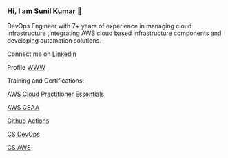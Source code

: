 ### Hi, I am Sunil Kumar  👋

DevOps Engineer with 7+ years of experience in managing cloud infrastructure ,integrating AWS cloud based infrastructure components and developing automation solutions.

Connect me on [Linkedin](https://www.linkedin.com/in/sun7555/)

Profile [WWW](http://sunil-kumar.s3-website.ap-south-1.amazonaws.com/)

Training and Certifications:

[AWS Cloud Practitioner Essentials](https://sunil-kumar.s3.ap-south-1.amazonaws.com/134_3_1875777_1655905194_AWS+Course+Completion+Certificate.pdf)

[AWS CSAA](https://udemy-certificate.s3.amazonaws.com/pdf/UC-a07f6270-dc45-47ee-8bd4-e7bdf9d19fc8.pdf)

[Github Actions](https://udemy-certificate.s3.amazonaws.com/image/UC-a786a3d5-ca74-48b1-bfd0-6d8ee7f46599.jpg?v=1653998697000)

[CS DevOps](https://certificates.simplicdn.net/share/1525909.pdf)

[CS AWS](https://certificates.simplicdn.net/share/1532119.pdf)
<!--
**svilambi/svilambi** is a ✨ _special_ ✨ repository because its `README.md` (this file) appears on your GitHub profile.

Here are some ideas to get you started:

- 🔭 I’m currently working on ...
- 🌱 I’m currently learning ...
- 👯 I’m looking to collaborate on ...
- 🤔 I’m looking for help with ...
- 💬 Ask me about ...
- 📫 How to reach me: ...
- 😄 Pronouns: ...
- ⚡ Fun fact: ...
-->
